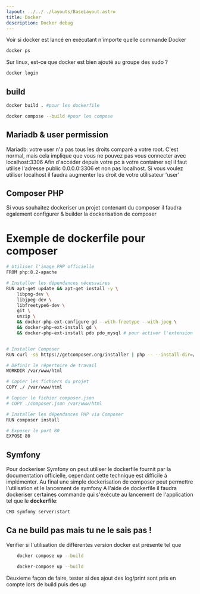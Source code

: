 ```yaml
---
layout: ../../../layouts/BaseLayout.astro
title: Docker
description: Docker debug 
---
```


Voir si docker est lancé en exécutant n'importe quelle commande Docker
```bash
docker ps
```

Sur linux, est-ce que docker est bien ajouté au groupe des sudo ?
```bash
docker login
``` 

## build 
```bash 
docker build . #pour les dockerfile

docker compose --build #pour les compose 
```

## Mariadb & user permission

Mariadb: votre user n'a pas tous les droits comparé a votre root. C'est normal, mais cela implique que vous ne pouvez pas vous connecter avec localhost:3306
Afin d'accéder depuis votre pc à votre container sql il faut utilise l'adresse public 0.0.0.0:3306 et non pas localhost. Si vous voulez utiliser localhost il faudra augmenter les droit de votre utilisateur 'user'

## Composer PHP 
Si vous souhaitez dockeriser un projet contenant du composer il faudra également configurer & builder la dockerisation de composer

# Exemple de dockerfile pour composer 
```bash
# Utiliser l'image PHP officielle
FROM php:8.2-apache

# Installer les dépendances nécessaires
RUN apt-get update && apt-get install -y \
    libpng-dev \
    libjpeg-dev \
    libfreetype6-dev \
    git \
    unzip \
    && docker-php-ext-configure gd --with-freetype --with-jpeg \
    && docker-php-ext-install gd \
    && docker-php-ext-install pdo pdo_mysql # pour activer l'extension


# Installer Composer
RUN curl -sS https://getcomposer.org/installer | php -- --install-dir=/usr/local/bin --filename=composer

# Définir le répertoire de travail
WORKDIR /var/www/html

# Copier les fichiers du projet
COPY ./ /var/www/html

# Copier le fichier composer.json
# COPY ./composer.json /var/www/html

# Installer les dépendances PHP via Composer
RUN composer install

# Exposer le port 80
EXPOSE 80
```

## Symfony
Pour dockeriser Symfony on peut utiliser le dockerfile fournit par la documentation officielle, cependant cette technique est difficile à implémenter. 
Au final une simple dockerisation de composer peut permettre l'utilisation et le lancement de symfony
A l'aide de dockerfile il faudra dockeriser certaines commande qui s'éxécute au lancement de l'application tel que le 
**dockerfile**:
```bash
CMD symfony server:start
``` 
## Ca ne build pas mais tu ne le sais pas !
Verifier si l'utilisation de différentes version docker est présente tel que 
```bash
    docker compose up --build
```
```bash
    docker-compose up --build
```

Deuxieme façon de faire, tester si des ajout des log/print sont pris en compte lors de build puis des up